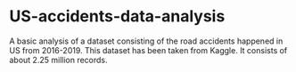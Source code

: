 # US-accidents-data-analysis
A basic analysis of a dataset consisting of the road accidents happened in US from 2016-2019. This dataset has been taken from Kaggle.
It consists of about 2.25 million records.
